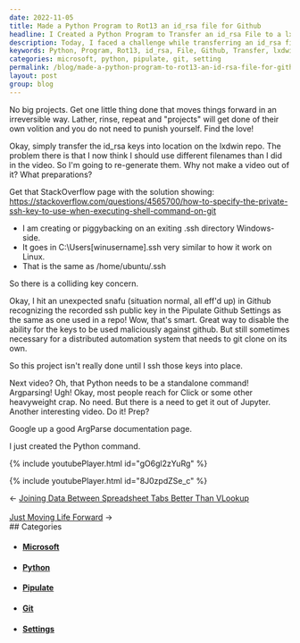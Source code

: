 ```yaml
---
date: 2022-11-05
title: Made a Python Program to Rot13 an id_rsa file for Github
headline: I Created a Python Program to Transfer an id_rsa File to a lxdwin Repo
description: Today, I faced a challenge while transferring an id_rsa file to a lxdwin repo. I documented my experience in a video and found a StackOverflow page with the solution. Despite this, I encountered a problem with Github recognizing my ssh public key, so I decided to ssh the keys into the repo. Read my full story to discover how I overcame this issue!
keywords: Python, Program, Rot13, id_rsa, File, Github, Transfer, lxdwin, Repo, Video, StackOverflow, SSH, Public Key, Pipulate, Settings, Windows, Directory
categories: microsoft, python, pipulate, git, setting
permalink: /blog/made-a-python-program-to-rot13-an-id-rsa-file-for-github/
layout: post
group: blog
---
```



No big projects. Get one little thing done that moves things forward in an
irreversible way. Lather, rinse, repeat and "projects" will get done of their
own volition and you do not need to punish yourself. Find the love!

Okay, simply transfer the id_rsa keys into location on the lxdwin repo. The
problem there is that I now think I should use different filenames than I did
in the video. So I'm going to re-generate them. Why not make a video out of it?
What preparations?

Get that StackOverflow page with the solution showing:
https://stackoverflow.com/questions/4565700/how-to-specify-the-private-ssh-key-to-use-when-executing-shell-command-on-git

- I am creating or piggybacking on an exiting .ssh directory Windows-side.
- It goes in C:\Users\[winusername]\.ssh very similar to how it work on Linux.
- That is the same as /home/ubuntu/.ssh

So there is a colliding key concern.

Okay, I hit an unexpected snafu (situation normal, all eff'd up) in Github
recognizing the recorded ssh public key in the Pipulate Github Settings as the
same as one used in a repo! Wow, that's smart. Great way to disable the ability
for the keys to be used maliciously against github. But still sometimes
necessary for a distributed automation system that needs to git clone on its
own.

So this project isn't really done until I ssh those keys into place.

Next video? Oh, that Python needs to be a standalone command! Argparsing! Ugh!
Okay, most people reach for Click or some other heavyweight crap. No need. But
there is a need to get it out of Jupyter. Another interesting video. Do it!
Prep?

Google up a good ArgParse documentation page.

I just created the Python command.

{% include youtubePlayer.html id="gO6gl2zYuRg" %}

{% include youtubePlayer.html id="8J0zpdZSe_c" %}


<div class="arrow-links"><div class="post-nav-prev"><span class="arrow">&larr;&nbsp;</span><a href="/blog/joining-data-between-spreadsheet-tabs-better-than-vlookup/">Joining Data Between Spreadsheet Tabs Better Than VLookup</a></div> &nbsp; <div class="post-nav-next"><a href="/blog/just-moving-life-forward/">Just Moving Life Forward</a><span class="arrow">&nbsp;&rarr;</span></div></div>
## Categories

<ul>
<li><h4><a href='/microsoft/'>Microsoft</a></h4></li>
<li><h4><a href='/python/'>Python</a></h4></li>
<li><h4><a href='/pipulate/'>Pipulate</a></h4></li>
<li><h4><a href='/git/'>Git</a></h4></li>
<li><h4><a href='/setting/'>Settings</a></h4></li></ul>